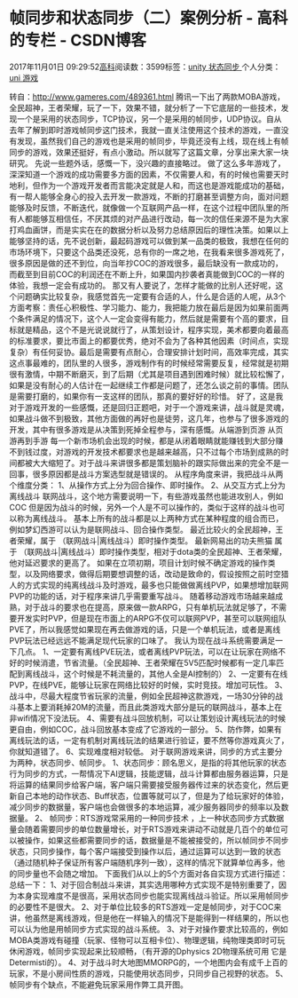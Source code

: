 
# 帧同步和状态同步（二）案例分析 - 高科的专栏 - CSDN博客

2017年11月01日 09:29:52[高科](https://me.csdn.net/pbymw8iwm)阅读数：3599标签：[unity																](https://so.csdn.net/so/search/s.do?q=unity&t=blog)[状态同步																](https://so.csdn.net/so/search/s.do?q=状态同步&t=blog)[
							](https://so.csdn.net/so/search/s.do?q=unity&t=blog)个人分类：[uni																](https://blog.csdn.net/pbymw8iwm/article/category/7260310)[游戏																](https://blog.csdn.net/pbymw8iwm/article/category/1252249)[
							](https://blog.csdn.net/pbymw8iwm/article/category/7260310)


转自：http://www.gameres.com/489361.html
腾讯一下出了两款MOBA游戏，全民超神，王者荣耀，玩了一下，效果不错，就分析了一下它底层的一些技术，发现一个是采用的状态同步，TCP协议，另一个是采用的帧同步，UDP协议。自从去年了解到即时游戏帧同步这门技术，我就一直关注使用这个技术的游戏，一直没有发现，虽然我们自己的游戏也是采用的帧同步，毕竟还没有上线，现在线上有帧同步的游戏，效果还挺好，有点小激动。所以就写了这篇文章，分享出来大家一块研究。
先说一些题外话，感慨一下，没兴趣的直接略过。
做了这么多年游戏了，深深知道一个游戏的成功需要多方面的因素，不仅需要人和，有的时候也需要天时地利，但作为一个游戏开发者而言能决定就是人和，而这也是游戏能成功的基础，有一帮人能够全身心的投入去开发一款游戏，不断的打磨甚至调整方向，面对问题能够及时反馈，不断迭代，就像做一个互联网产品一样，在这个过程中团队里的所有人都能够互相信任，不厌其烦的对产品进行改动，每一次的信任来源不是为大家打鸡血画饼，而是实实在在的数据分析以及努力总结原因后的理性决策。如果以上能够坚持的话，先不说创新，最起码游戏可以做到某一品类的极致，我想在任何的市场环境下，只要这个品类还没死，总有你的一席之地，在我看来很多游戏死了，很多原因是做的还不到位，向当年抄COC的游戏很多，最后缺没有一款成功的，而截至到目前COC的利润还在不断上升，如果国内抄袭者真能做到COC的一样的体验，我想一定会有成功的。
那又有人要说了，怎样才能做的比别人还好呢，这个问题确实比较复杂，我感觉首先一定要有合适的人，什么是合适的人呢，从3个方面考察：责任心积极性、学习能力、能力，我把能力放在最后是因为如果前面两个条件满足的情况下，这个人一定会变得有能力，然后就是需要有个高的要求，目标就是精品，这个不是光说说就行了，从策划设计，程序实现，美术都要向着最高的标准要求，要比市面上的都要优秀，绝对不会为了各种其他因素（时间点，实现复杂）有任何妥协。最后是需要有点耐心，合理安排计划时间，高效率完成，其实这点事最难的，团队里的人很多，游戏制作有的时候经常需要反复，经常就是初期很有激情，中期不断磨灭，到了后期（尤其是项目遇到困难时候）就比较松懈了，如果是没有耐心的人估计在一起继续工作都是问题了，还怎么谈之前的事情。团队是需要打磨的，如果你有一支这样的团队，那真的要好好的珍惜。
好了，这是我对于游戏开发的一些感慨，还是回归正题吧，对于一个游戏来讲，战斗就是灵魂，如果战斗做不到极致，其他方面做的再好也是徒劳，这几年，也参与了很多游戏的开发，其中有很多游戏是从决策到死掉全程参与，深有感慨。从端游到页游 从页游再到手游 每一个新市场机会出现的时候，都是从闭着眼睛就能赚钱到大部分赚不到钱过度，对游戏的开发技术都要求也是越来越高，只不过每个市场到成熟的时间都被大大缩短了。对于战斗来讲很多都是策划脑补的跟实际做出来的完全不是一回事，很多原因都是战斗方案选型就是错误的。
从程序角度来讲，我把战斗从两个维度分类：
1、从操作方式上分为回合操作、即时操作。
2、从交互方式上分为 离线战斗 联网战斗，这个地方需要说明一下，有些游戏虽然也能进攻别人，例如COC 但是因为战斗的时候，另外一个人是不可以操作的，类似于这样的战斗也可以称为离线战斗。
基本上所有的战斗都是以上两种方式在某种程度的组合而已，例如梦幻西游可以认为是联网战斗、回合操作类型。
最近比较火的全民超神，王者荣耀，属于 （联网战斗|离线战斗）即时操作类型。
最新网易出的功夫熊猫 属于 （联网战斗|离线战斗）即时操作类型，相对于dota类的全民超神、王者荣耀，他对延迟要求的更高了。
如果在立项初期，项目计划时候不确定游戏的操作类型，以及网络要求，做得后期要想调整的话，改动是致命的，假设按照之前时空猎人的方式实现的纯离线战斗及时游戏，最多也只能做做离线PVP，如果想增加联网PVP的功能的话，对于程序来讲几乎需要重写战斗。
随着移动游戏市场越来越成熟，对于战斗的要求也在提高，原来做一款ARPG，只有单机玩法就足够了，不需要开发实时PVP，但是现在市面上的ARPG不仅可以联网PVP，甚至可以联网组队PVE了，所以我感觉如果现在再去做游戏的话，只是一个单机玩法，或者是离线PVP玩法已经远远不能满足现代玩家的口味了。
我认为现在战斗系统需要满足一下几点。
1、一定要有离线PVE玩法，或者离线PVP玩法，可以在让玩家在网络不好的时候消遣，节省流量。（全民超神、王者荣耀在5V5匹配时候都有一定几率匹配到离线战斗，这个时候是不耗流量的，其他人全是AI控制的）
2、一定要有在线PVP，在线PVE，能够让玩家在网络比较好的时候，实时竞技。增加可玩性。
3、战斗中，尽最大程度节省玩家的流量，例如全民超神这款游戏，一场30分钟的战斗基本上要消耗掉20M的流量，而且此类游戏大部分是玩的联网战斗，基本上在非wifi情况下没法玩。
4、需要有战斗回放机制，可以让策划设计离线玩法的时候更自由，例如COC，战斗回放基本变成了它游戏的一部分。
5、防作弊，如果有离线玩法的话，一定有机制对离线玩法的结果进行验证，要不然等你游戏真火了，你就知道错了。
6、实现难度相对较低。
对于联网游戏来讲，同步的方式主要分为两种，状态同步、帧同步。
1、状态同步：顾名思义，是指的将其他玩家的状态行为同步的方式，一帮情况下AI逻辑，技能逻辑，战斗计算都由服务器运算，只是将运算的结果同步给客户端，客户端只需要接受服务器传过来的状态变化，然后更新自己本地的动作状态、Buff状态，位置等就可以了，但是为了给玩家好的体验，减少同步的数据量，客户端也会做很多的本地运算，减少服务器同步的频率以及数据量。
2、 帧同步：RTS游戏常采用的一种同步技术 ，上一种状态同步方式数据量会随着需要同步的单位数量增长，对于RTS游戏来讲动不动就是几百个的单位可以被操作，如果这些都需要同步的话，数据量是不能被接受的，所以帧同步不同步状态，只同步操作，每个客户端接受到操作以后，通过运算可以达到一致的状态（通过随机种子保证所有客户端随机序列一致），这样的情况下就算单位再多，他的同步量也不会随之增加。
下面我们从以上的5个方面对各自实现方式进行描述：
总结一下：
1、对于回合制战斗来讲，其实选用哪种方式实现不是特别重要了，因为本身实现难度不是很高，采用状态同步也能实现离线战斗验证。所以采用帧同步的必要性不是很大。
2、对于单位比较多的RTS游戏一定是帧同步，对于COC来讲，他虽然是离线游戏，但是他在一样输入的情况下是能得到一样结果的，所以也可以认为他是用帧同步方式实现的战斗系统。
3、对于对操作要求比较高的，例如MOBA类游戏有碰撞（玩家、怪物可以互相卡位）、物理逻辑，纯物理类即时可玩休闲游戏，帧同步实现起来比较顺畅，（有开源的Dphysics 2D物理系统可用 它是Determisti的）。
4、对于战斗时大地图MMORPG的，一个地图内会有成千上百的玩家，不是小房间性质的游戏，只能使用状态同步，只同步自己视野的状态。
5、帧同步有个缺点，不能避免玩家采用作弊工具开图。

